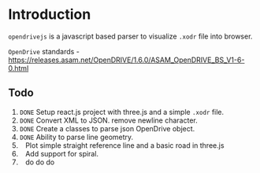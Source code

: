 # Introduction
`opendrivejs` is a javascript based parser to visualize `.xodr` file into browser.

`OpenDrive` standards - https://releases.asam.net/OpenDRIVE/1.6.0/ASAM_OpenDRIVE_BS_V1-6-0.html

## Todo
1. `DONE` Setup react.js project with three.js and a simple `.xodr` file.
2. `DONE` Convert XML to JSON. remove newline character.
3. `DONE` Create a classes to parse json OpenDrive object.
4. `DONE` Ability to parse line geometry.
5. ` ` Plot simple straight reference line and a basic road in three.js
6. ` ` Add support for spiral.
7. ` ` do do do
